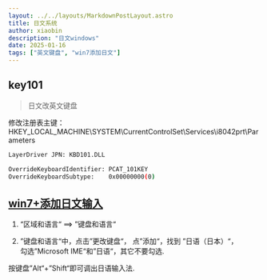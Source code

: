 ```yaml
---
layout: ../../layouts/MarkdownPostLayout.astro
title: 日文系统
author: xiaobin
description: "日文windows"
date: 2025-01-16
tags: ["英文键盘", "win7添加日文"]
---
```


## key101
> 日文改英文键盘

修改注册表主键：
HKEY_LOCAL_MACHINE\SYSTEM\CurrentControlSet\Services\i8042prt\Parameters
```bash
LayerDriver JPN: KBD101.DLL

OverrideKeyboardIdentifier: PCAT_101KEY
OverrideKeyboardSubtype:    0x00000000(0)
```

## [win7+添加日文输入](https://jingyan.baidu.com/article/e75aca855ed81f142fdac665.html)

1. “区域和语言“ ==> ”键盘和语言“

2. ”键盘和语言“中，点击”更改键盘“，
  点”添加“，找到 ”日语（日本）“，    
  勾选”Microsoft IME“和”日语“，其它不要勾选.

按键盘”Alt“+”Shift“即可调出日语输入法.
